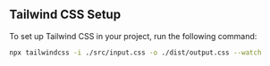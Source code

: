 ## Tailwind CSS Setup

To set up Tailwind CSS in your project, run the following command:

```bash
npx tailwindcss -i ./src/input.css -o ./dist/output.css --watch
